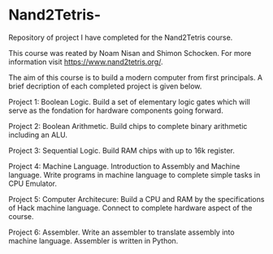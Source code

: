 # Nand2Tetris-
Repository of project I have completed for the Nand2Tetris course. 

This course was reated by Noam Nisan and Shimon Schocken. For more information visit https://www.nand2tetris.org/.

The aim of this course is to build a modern computer from first principals. A brief decription of each completed project
is given below. 

Project 1: Boolean Logic. Build a set of elementary logic gates which will serve as the fondation for 
hardware components going forward. 

Project 2: Boolean Arithmetic. Build chips to complete binary arithmetic including an ALU. 

Project 3: Sequential Logic. Build RAM chips with up to 16k register. 

Project 4: Machine Language. Introduction to Assembly and Machine language. Write programs in machine language to complete
simple tasks in CPU Emulator. 

Project 5: Computer Architecure: Build a CPU and RAM by the specifications of Hack machine language. Connect to complete 
hardware aspect of the course. 

Project 6: Assembler. Write an assembler to translate assembly into machine language. Assembler is written in Python. 
